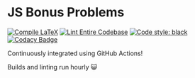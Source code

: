 # JS Bonus Problems
[![Compile LaTeX](https://github.com/RajeevAtla/JS-Bonus-Problems/actions/workflows/build.yml/badge.svg)](https://github.com/RajeevAtla/JS-Bonus-Problems/actions/workflows/build.yml)
[![Lint Entire Codebase](https://github.com/RajeevAtla/JS-Bonus-Problems/actions/workflows/linter.yml/badge.svg)](https://github.com/RajeevAtla/JS-Bonus-Problems/actions/workflows/linter.yml)
[![Code style: black](https://img.shields.io/badge/code%20style-black-000000.svg)](https://github.com/psf/black)
[![Codacy Badge](https://app.codacy.com/project/badge/Grade/6de6d631f6894f08b3aa5add4ca4e144)](https://www.codacy.com/gh/RajeevAtla/JS-Bonus-Problems/dashboard?utm_source=github.com&amp;utm_medium=referral&amp;utm_content=RajeevAtla/JS-Bonus-Problems&amp;utm_campaign=Badge_Grade)

Continuously integrated using GitHub Actions!

Builds and linting run hourly 😺
